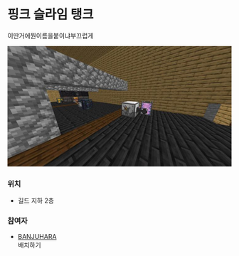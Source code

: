 # 핑크 슬라임 탱크

이딴거에뭔이름을붙이냐부끄럽게

![메인](../../asset/systems/pink_slime_tank/main.jpg)

### 위치
<!-- tag_source_open:link_list:building_spot -->
- 길드 지하 2층
<!-- tag_close -->

### 참여자
<!-- tag_source_open:link_list:member_contribute -->
- [BANJUHARA](../members/BANJUHARA.md)  
배치하기
<!-- tag_close-->